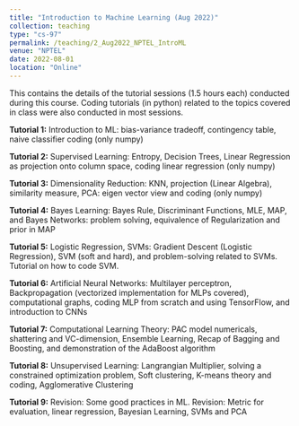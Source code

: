 ```yaml
---
title: "Introduction to Machine Learning (Aug 2022)"
collection: teaching
type: "cs-97"
permalink: /teaching/2_Aug2022_NPTEL_IntroML
venue: "NPTEL"
date: 2022-08-01
location: "Online"
---
```


This contains the details of the tutorial sessions (1.5 hours each) conducted during this course. Coding tutorials (in python) related to the topics covered in class were also conducted in most sessions.

**Tutorial 1:** Introduction to ML: bias-variance tradeoff, contingency table, naive classifier coding  (only numpy)

**Tutorial 2:** Supervised Learning: Entropy, Decision Trees, Linear Regression as projection onto column space, coding linear regression (only numpy)

**Tutorial 3:** Dimensionality Reduction: KNN, projection (Linear Algebra), similarity measure, PCA: eigen vector view and coding  (only numpy)

**Tutorial 4:** Bayes Learning: Bayes Rule, Discriminant Functions, MLE, MAP, and Bayes Networks: problem solving, equivalence of Regularization and prior in MAP

**Tutorial 5:** Logistic Regression, SVMs: Gradient Descent (Logistic Regression), SVM (soft and hard), and problem-solving related to SVMs. Tutorial on how to code SVM. 

**Tutorial 6:** Artificial Neural Networks: Multilayer perceptron, Backpropagation (vectorized implementation for MLPs covered), computational graphs, coding MLP from scratch and using TensorFlow, and introduction to CNNs

**Tutorial 7:** Computational Learning Theory: PAC model numericals, shattering and VC-dimension, Ensemble Learning, Recap of Bagging and Boosting, and demonstration of the AdaBoost algorithm

**Tutorial 8:** Unsupervised Learning: Langrangian Multiplier, solving a constrained optimization problem, Soft clustering, K-means theory and coding, Agglomerative Clustering

**Tutorial 9:** Revision: Some good practices in ML. Revision: Metric for evaluation, linear regression, Bayesian Learning, SVMs and PCA